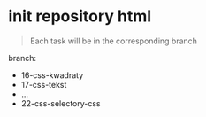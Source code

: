 # init repository html

> Each task will be in the corresponding branch

branch:

- 16-css-kwadraty
- 17-css-tekst
- ...
- 22-css-selectory-css
